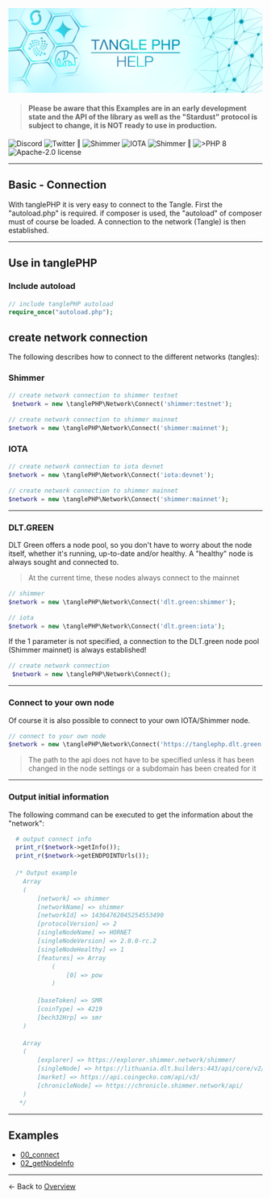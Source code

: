 ![](.meta/Banner.png)

> #### Please be aware that this Examples are in an early development state and the API of the library as well as the "Stardust" protocol is subject to change, it is NOT ready to use in production.

<a href="https://discord.iota.org/" style="text-decoration:none;"><img src="https://img.shields.io/badge/Discord-9cf.svg?style=social&logo=discord" alt="Discord"></a>
<a href="https://twitter.com/tanglePHP/" style="text-decoration:none;"><img src="https://img.shields.io/badge/Twitter-@tanglePHP-9cf.svg?style=social&logo=twitter" alt="Twitter"></a> ‖
<a href="https://www.tanglephp.com/" style="text-decoration:none;"><img src="https://img.shields.io/badge/tanglePHP-grey?style=flat-square&logo=tanglePHP" alt="Shimmer"></a>
<a href="https://www.iota.org/" style="text-decoration:none;"><img src="https://img.shields.io/badge/IOTA-grey?style=flat-square&logo=iota" alt="IOTA"></a>
<a href="https://www.shimmer.network/" style="text-decoration:none;"><img src="https://img.shields.io/badge/Shimmer-grey?style=flat-square&logo=shimmer" alt="Shimmer"></a> ‖
<a href="https://www.php.net/" style="text-decoration:none;"><img src="https://img.shields.io/badge/PHP->= 8.1.x-blue?style=flat-square&logo=php" alt=">PHP 8"></a>
<a href="https://github.com/iota-community/iota.php/LICENSE" style="text-decoration:none;"><img src="https://img.shields.io/badge/license-Apache--2.0-green?style=flat-square" alt="Apache-2.0 license"></a>

---

## Basic - Connection

With tanglePHP it is very easy to connect to the Tangle. First the "autoload.php" is required. if composer is used, the "autoload" of composer must of course be loaded.
A connection to the network (Tangle) is then established.

---

## Use in tanglePHP

### Include autoload 

```PHP
// include tanglePHP autoload
require_once("autoload.php");
```

## create network connection 

The following describes how to connect to the different networks (tangles):

### Shimmer

```PHP
// create network connection to shimmer testnet
 $network = new \tanglePHP\Network\Connect('shimmer:testnet');
```
```PHP
// create network connection to shimmer mainnet
$network = new \tanglePHP\Network\Connect('shimmer:mainnet');
```

### IOTA

```PHP
// create network connection to iota devnet
$network = new \tanglePHP\Network\Connect('iota:devnet');
```
```PHP
// create network connection to shimmer mainnet
$network = new \tanglePHP\Network\Connect('shimmer:mainnet');
```

---

### DLT.GREEN

DLT Green offers a node pool, so you don't have to worry about the node itself, whether it's running, up-to-date and/or healthy. A "healthy" node is always sought and connected to.
> At the current time, these nodes always connect to the mainnet

```PHP
// shimmer
$network = new \tanglePHP\Network\Connect('dlt.green:shimmer');
```
```PHP
// iota
$network = new \tanglePHP\Network\Connect('dlt.green:iota');
```

If the 1 parameter is not specified, a connection to the DLT.green node pool (Shimmer mainnet) is always established!

```PHP
// create network connection
 $network = new \tanglePHP\Network\Connect();
```

---

### Connect to your own node

Of course it is also possible to connect to your own IOTA/Shimmer node.

```PHP
// connect to your own node
$network = new \tanglePHP\Network\Connect('https://tanglephp.dlt.green');
```

> The path to the api does not have to be specified unless it has been changed in the node settings or a subdomain has been created for it

---

### Output initial information
The following command can be executed to get the information about the "network":

```PHP
  # output connect info
  print_r($network->getInfo());
  print_r($network->getENDPOINTUrls());

  /* Output example
    Array
    (
        [network] => shimmer
        [networkName] => shimmer
        [networkId] => 14364762045254553490
        [protocolVersion] => 2
        [singleNodeName] => HORNET
        [singleNodeVersion] => 2.0.0-rc.2
        [singleNodeHealthy] => 1
        [features] => Array
            (
                [0] => pow
            )
    
        [baseToken] => SMR
        [coinType] => 4219
        [bech32Hrp] => smr
    )
  
    Array
    (
        [explorer] => https://explorer.shimmer.network/shimmer/
        [singleNode] => https://lithuania.dlt.builders:443/api/core/v2/
        [market] => https://api.coingecko.com/api/v3/
        [chronicleNode] => https://chronicle.shimmer.network/api/
    )
   */
```

---

## Examples

+ [00_connect](https://github.com/tanglePHP/bundle/blob/main/examples/src/start/00_connect.php)
+ [02_getNodeInfo](https://github.com/tanglePHP/bundle/blob/main/examples/src/singlenode-client/Simple/02_getNodeInfo.php)

---

<- Back to [Overview](000_index.md)